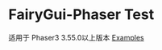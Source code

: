 # FairyGui-Phaser Test
适用于 Phaser3 3.55.0以上版本
[Examples](https://ApowoGames.github.io/FairyGUI-Phaser/publish/)  
